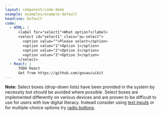 ```yaml
---
layout: component/code-demo
example: examples/example-default
headline: Default
code:
  - HTML: |
      <label for="select1">What option?</label>
      <select id="select1" class="au-select">
        <option value="">Please select</option>
        <option value="1">Option 1</option>
        <option value="2">Option 2</option>
        <option value="3">Option 3</option>
      </select>
  - React: |
      TODO React
      Get from https://github.com/govau/uikit
---
```


**Note:** Select boxes (drop-down lists) have been provided in the system by necessity but should be avoided where possible. Select boxes are implemented differently on various devices and are proven to be difficult to use for users with low digital literacy. Instead consider using [text inputs](/components/text-inputs/) or for multiple-choice options try [radio buttons](/components/control-input/#radio).
